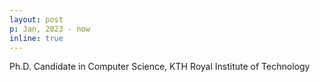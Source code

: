```yaml
---
layout: post
p: Jan, 2023 - now
inline: true
---
```


Ph.D. Candidate in Computer Science, KTH Royal Institute of Technology
